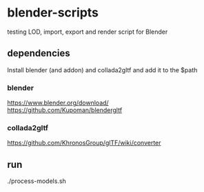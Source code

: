 # blender-scripts
testing LOD, import, export and render script for Blender

## dependencies

Install blender (and addon) and collada2gltf and add it to the $path

### blender

https://www.blender.org/download/
https://github.com/Kupoman/blendergltf

### collada2gltf

https://github.com/KhronosGroup/glTF/wiki/converter

## run

./process-models.sh
